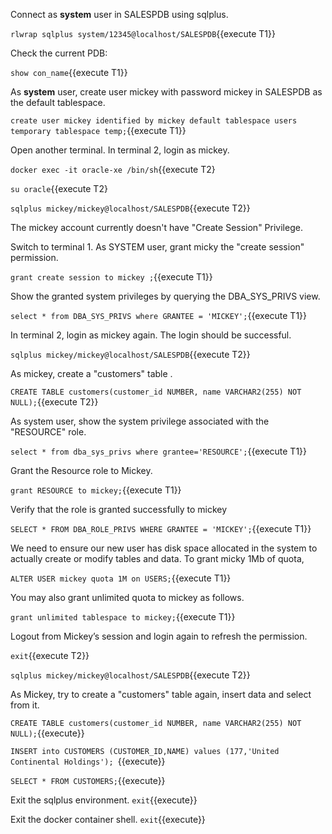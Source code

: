 Connect as **system** user in SALESPDB using sqlplus.

`rlwrap sqlplus system/12345@localhost/SALESPDB`{{execute T1}}


Check the current PDB: 

`show con_name`{{execute T1}}


As **system** user, create user mickey with password mickey in SALESPDB as the default tablespace.

`create user mickey identified by mickey default tablespace users temporary tablespace temp;`{{execute T1}}


Open another terminal. In terminal 2, login as mickey.

`docker exec -it oracle-xe /bin/sh`{{execute T2}

`su oracle`{{execute T2}

`sqlplus mickey/mickey@localhost/SALESPDB`{{execute T2}}

The mickey account currently doesn't have "Create Session" Privilege.


Switch to terminal 1. As SYSTEM user, grant micky the  "create session" permission.

`grant create session to mickey ;`{{execute T1}}


Show the granted system privileges by querying the DBA_SYS_PRIVS view.

`select * from DBA_SYS_PRIVS where GRANTEE = 'MICKEY';`{{execute T1}}


In terminal 2, login as mickey again. The login should be successful.

`sqlplus mickey/mickey@localhost/SALESPDB`{{execute T2}}


As mickey, create a "customers" table .

`CREATE TABLE customers(customer_id NUMBER, name VARCHAR2(255) NOT NULL);`{{execute T2}}


As system user, show the system privilege associated with the "RESOURCE" role.

`select * from dba_sys_privs where grantee='RESOURCE';`{{execute T1}}



Grant the Resource role to Mickey.

`grant RESOURCE to mickey;`{{execute T1}}


Verify that the role is granted successfully to mickey

`SELECT * FROM DBA_ROLE_PRIVS WHERE GRANTEE = 'MICKEY';`{{execute T1}}


We need to ensure our new user has disk space allocated in the system to actually create or modify tables and data. To grant micky 1Mb of quota, 

`ALTER USER mickey quota 1M on USERS;`{{execute T1}}

You may also grant unlimited quota to mickey as follows.

`grant unlimited tablespace to mickey;`{{execute T1}}


Logout from Mickey’s session and login again to refresh the permission.

`exit`{{execute T2}}

`sqlplus mickey/mickey@localhost/SALESPDB`{{execute T2}}


As Mickey, try to create a "customers" table again, insert data and select from it.

`CREATE TABLE customers(customer_id NUMBER, name VARCHAR2(255) NOT NULL);`{{execute}}

`INSERT into CUSTOMERS (CUSTOMER_ID,NAME) values (177,'United Continental Holdings'); `{{execute}}

`SELECT * FROM CUSTOMERS;`{{execute}}

Exit the sqlplus environment.
`exit`{{execute}}

Exit the docker container shell.
`exit`{{execute}}

